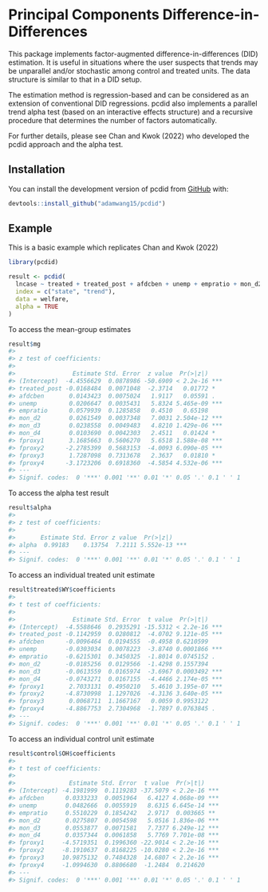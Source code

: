 
<!-- README.md is generated from README.Rmd. Please edit that file -->

# Principal Components Difference-in-Differences

<!-- badges: start -->

<!-- badges: end -->

This package implements factor-augmented difference-in-differences (DID)
estimation. It is useful in situations where the user suspects that
trends may be unparallel and/or stochastic among control and treated
units. The data structure is similar to that in a DID setup.

The estimation method is regression-based and can be considered as an
extension of conventional DID regressions. pcdid also implements a
parallel trend alpha test (based on an interactive effects structure)
and a recursive procedure that determines the number of factors
automatically.

For further details, please see Chan and Kwok (2022) who developed the
pcdid approach and the alpha test.

## Installation

You can install the development version of pcdid from
[GitHub](https://github.com/) with:

``` r
devtools::install_github("adamwang15/pcdid")
```

## Example

This is a basic example which replicates Chan and Kwok (2022)

``` r
library(pcdid)

result <- pcdid(
  lncase ~ treated + treated_post + afdcben + unemp + empratio + mon_d2 + mon_d3 + mon_d4,
  index = c("state", "trend"),
  data = welfare,
  alpha = TRUE
)
```

To access the mean-group estimates

``` r
result$mg
#> 
#> z test of coefficients:
#> 
#>                Estimate Std. Error  z value  Pr(>|z|)    
#> (Intercept)  -4.4556629  0.0878986 -50.6909 < 2.2e-16 ***
#> treated_post -0.0168484  0.0071048  -2.3714   0.01772 *  
#> afdcben       0.0143423  0.0075024   1.9117   0.05591 .  
#> unemp         0.0206647  0.0035431   5.8324 5.465e-09 ***
#> empratio      0.0579939  0.1285858   0.4510   0.65198    
#> mon_d2        0.0261549  0.0037348   7.0031 2.504e-12 ***
#> mon_d3        0.0238558  0.0049483   4.8210 1.429e-06 ***
#> mon_d4        0.0103690  0.0042303   2.4511   0.01424 *  
#> fproxy1       3.1685663  0.5606270   5.6518 1.588e-08 ***
#> fproxy2      -2.2785399  0.5683153  -4.0093 6.090e-05 ***
#> fproxy3       1.7287098  0.7313678   2.3637   0.01810 *  
#> fproxy4      -3.1723206  0.6918360  -4.5854 4.532e-06 ***
#> ---
#> Signif. codes:  0 '***' 0.001 '**' 0.01 '*' 0.05 '.' 0.1 ' ' 1
```

To access the alpha test result

``` r
result$alpha
#> 
#> z test of coefficients:
#> 
#>       Estimate Std. Error z value  Pr(>|z|)    
#> alpha  0.99183    0.13754  7.2111 5.552e-13 ***
#> ---
#> Signif. codes:  0 '***' 0.001 '**' 0.01 '*' 0.05 '.' 0.1 ' ' 1
```

To access an individual treated unit estimate

``` r
result$treated$WY$coefficients
#> 
#> t test of coefficients:
#> 
#>                Estimate Std. Error  t value  Pr(>|t|)    
#> (Intercept)  -4.5588646  0.2935291 -15.5312 < 2.2e-16 ***
#> treated_post -0.1142959  0.0280812  -4.0702 9.121e-05 ***
#> afdcben      -0.0096464  0.0194555  -0.4958 0.6210599    
#> unemp        -0.0303034  0.0078223  -3.8740 0.0001866 ***
#> empratio     -0.6215301  0.3450325  -1.8014 0.0745152 .  
#> mon_d2       -0.0185256  0.0129566  -1.4298 0.1557394    
#> mon_d3       -0.0613559  0.0165974  -3.6967 0.0003492 ***
#> mon_d4       -0.0743271  0.0167155  -4.4466 2.174e-05 ***
#> fproxy1       2.7033131  0.4950210   5.4610 3.195e-07 ***
#> fproxy2      -4.8730998  1.1297026  -4.3136 3.640e-05 ***
#> fproxy3       0.0068711  1.1667167   0.0059 0.9953122    
#> fproxy4      -4.8867753  2.7304968  -1.7897 0.0763845 .  
#> ---
#> Signif. codes:  0 '***' 0.001 '**' 0.01 '*' 0.05 '.' 0.1 ' ' 1
```

To access an individual control unit estimate

``` r
result$control$OH$coefficients
#> 
#> t test of coefficients:
#> 
#>               Estimate Std. Error  t value  Pr(>|t|)    
#> (Intercept) -4.1981999  0.1119283 -37.5079 < 2.2e-16 ***
#> afdcben      0.0333233  0.0051964   6.4127 4.068e-09 ***
#> unemp        0.0482666  0.0055919   8.6315 6.645e-14 ***
#> empratio     0.5510229  0.1854242   2.9717  0.003665 ** 
#> mon_d2       0.0275807  0.0054598   5.0516 1.836e-06 ***
#> mon_d3       0.0553877  0.0071581   7.7377 6.249e-12 ***
#> mon_d4       0.0357344  0.0061858   5.7769 7.701e-08 ***
#> fproxy1     -4.5719351  0.1996360 -22.9014 < 2.2e-16 ***
#> fproxy2     -8.1910637  0.8168225 -10.0280 < 2.2e-16 ***
#> fproxy3     10.9875132  0.7484328  14.6807 < 2.2e-16 ***
#> fproxy4     -1.0994630  0.8806680  -1.2484  0.214620    
#> ---
#> Signif. codes:  0 '***' 0.001 '**' 0.01 '*' 0.05 '.' 0.1 ' ' 1
```
